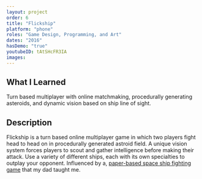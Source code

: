 ```yaml
---
layout: project
order: 6
title: "Flickship"
platform: "phone"
roles: "Game Design, Programming, and Art"
dates: "2016"
hasDemo: "true"
youtubeID: tAtSHcFR3IA
images:
---
```


## What I Learned
Turn based multiplayer with online matchmaking, procedurally generating asteroids, and dynamic vision based on ship line of sight.

## Description

Flickship is a turn based online multiplayer game in which two players fight head to head on in procedurally generated astroid field. A unique vision system forces players to scout and gather intelligence before making their attack. Use a variety of different ships, each with its own specialties to outplay your opponent. Influenced by a, [paper-based space ship fighting game](https://www.calormen.com/spacecombat/) that my dad taught me.

